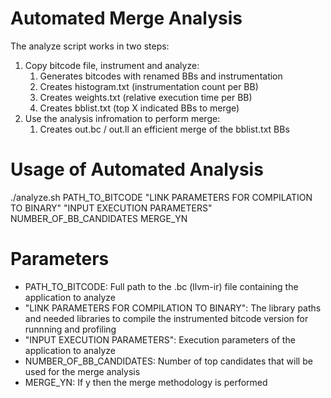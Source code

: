 # Automated Merge Analysis
The analyze script works in two steps:
1. Copy bitcode file, instrument and analyze:
    1. Generates bitcodes with renamed BBs and instrumentation
    2. Creates histogram.txt (instrumentation count per BB)
    3. Creates weights.txt (relative execution time per BB)
    4. Creates bblist.txt (top X indicated BBs to merge)
2. Use the analysis infromation to perform merge: 
    1. Creates out.bc / out.ll an efficient merge of the bblist.txt BBs

# Usage of Automated Analysis
./analyze.sh PATH_TO_BITCODE "LINK PARAMETERS FOR COMPILATION TO BINARY" "INPUT EXECUTION PARAMETERS" NUMBER_OF_BB_CANDIDATES MERGE_YN

# Parameters
* PATH_TO_BITCODE: Full path to the .bc (llvm-ir) file containing the application to analyze
* "LINK PARAMETERS FOR COMPILATION TO BINARY": The library paths and needed libraries to compile the instrumented bitcode version for runnning and profiling
* "INPUT EXECUTION PARAMETERS": Execution parameters of the application to analyze
* NUMBER_OF_BB_CANDIDATES: Number of top candidates that will be used for the merge analysis
* MERGE_YN: If y then the merge methodology is performed


